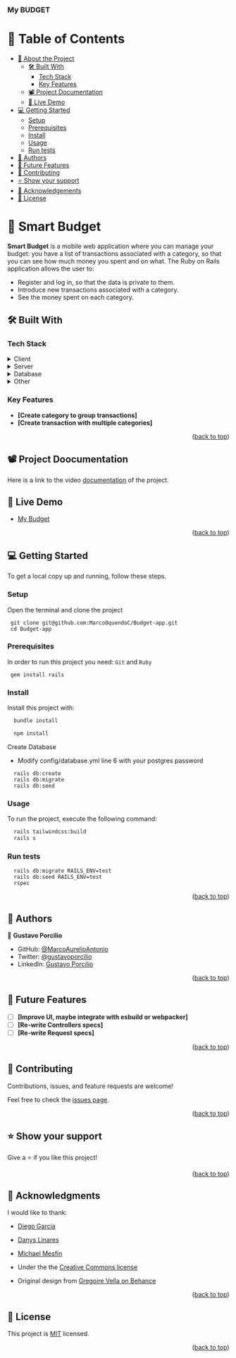 <a name="readme-top"></a>

<h3><b>My BUDGET</b></h3>

<!-- TABLE OF CONTENTS -->

# 📗 Table of Contents

- [📖 About the Project](#about-project)
  - [🛠 Built With](#built-with)
    - [Tech Stack](#tech-stack)
    - [Key Features](#key-features)
  - [📽️ Project Documentation](#documentation)
  - [🚀 Live Demo](#live-demo)
- [💻 Getting Started](#getting-started)
  - [Setup](#setup)
  - [Prerequisites](#prerequisites)
  - [Install](#install)
  - [Usage](#usage)
  - [Run tests](#run-tests)
- [👥 Authors](#authors)
- [🔭 Future Features](#future-features)
- [🤝 Contributing](#contributing)
- [⭐️ Show your support](#support)
- [🙏 Acknowledgements](#acknowledgements)
- [📝 License](#license)

<!-- PROJECT DESCRIPTION -->

# 📖 Smart Budget <a name="about-project"></a>

**Smart Budget** is a mobile web application where you can manage your budget: you have a list of transactions associated with a category, so that you can see how much money you spent and on what. The Ruby on Rails application allows the user to:

 - Register and log in, so that the data is private to them.
 - Introduce new transactions associated with a category.
 - See the money spent on each category.

## 🛠 Built With <a name="built-with"></a>

### Tech Stack <a name="tech-stack"></a>

<details>
  <summary>Client</summary>
  <ul>
    <li><a href="https://www.ruby-lang.org/en/">Ruby</a></li>
  </ul>
</details>

<details>
  <summary>Server</summary>
  <ul>
    <li><a href="https://guides.rubyonrails.org/index.html">Rails</a></li>
  </ul>
</details>

<details>
<summary>Database</summary>
  <ul>
    <li><a href="https://www.postgresql.org/">PostgreSQL</a></li>
    <li><img src="./app/assets/images/erd_diagram.png" alt="erd diagram"></li>
  </ul>
</details>

<details>
<summary>Other</summary>
  <ul>
    <li><a href="https://docs.github.com/en/get-started/quickstart/github-flow">GitHub flow</a></li>
    <li><a href="https://rubocop.org/">Rubocop</a></li>
    <li><a href="https://stylelint.io/">Stylelint</a></li>    
  </ul>
</details>

<!-- Features -->

### Key Features <a name="key-features"></a>

- **[Create category to group transactions]**
- **[Create transaction with multiple categories]**

<p align="right">(<a href="#readme-top">back to top</a>)</p>

<!-- Project Documentation -->
## 📽️ Project Doocumentation <a name="documentation"></a>

Here is a link to the video [documentation]() of the project.

<!-- LIVE DEMO -->
## 🚀 Live Demo <a name="live-demo"></a>

- [My Budget](https://mybudget-tz8v.onrender.com/)

<p align="right">(<a href="#readme-top">back to top</a>)</p>

<!-- GETTING STARTED -->
## 💻 Getting Started <a name="getting-started"></a>

To get a local copy up and running, follow these steps.
### Setup <a name="setup"></a>
Open the terminal and clone the project
```
 git clone git@github.com:MarcoOquendoC/Budget-app.git
 cd Budget-app
```

### Prerequisites <a name="prerequisites"></a>

In order to run this project you need:
`Git` and `Ruby`
```
 gem install rails
```

### Install <a name="install"></a>

Install this project with:

```sh
  bundle install
```
```sh
  npm install
```

Create Database 
 - Modify config/database.yml line 6 with your postgres password

```
  rails db:create
  rails db:migrate
  rails db:seed
```

### Usage <a name="usage"></a>
To run the project, execute the following command:

```sh
  rails tailwindcss:build
  rails s
``` 

### Run tests <a name="run-tests"></a>
```
  rails db:migrate RAILS_ENV=test
  rails db:seed RAILS_ENV=test
  rspec
```
<p align="right">(<a href="#readme-top">back to top</a>)</p>

<!-- AUTHORS -->

## 👥 Authors <a name="authors"></a>

👤 **Gustavo Porcilio**

- GitHub: [@MarcoAurelioAntonio](https://github.com/MarcoAurelioAntonio)
- Twitter: [@gustavoporcilio](https://twitter.com/gustavoporcilio)
- LinkedIn: [Gustavo Porcilio](https://www.linkedin.com/in/gustavo-porcilio-4496a223a/)

<p align="right">(<a href="#readme-top">back to top</a>)</p>

<!-- FUTURE FEATURES -->

## 🔭 Future Features <a name="future-features"></a>

- [ ] **[Improve UI, maybe integrate with esbuild or webpacker]**
- [ ] **[Re-write Controllers specs]**
- [ ] **[Re-write Request specs]**

<p align="right">(<a href="#readme-top">back to top</a>)</p>

<!-- CONTRIBUTING -->

## 🤝 Contributing <a name="contributing"></a>

Contributions, issues, and feature requests are welcome!

Feel free to check the [issues page](../../issues/).

<p align="right">(<a href="#readme-top">back to top</a>)</p>

<!-- SUPPORT -->

## ⭐️ Show your support <a name="support"></a>

Give a ⭐️ if you like this project!

<p align="right">(<a href="#readme-top">back to top</a>)</p>

<!-- ACKNOWLEDGEMENTS -->

## 🙏 Acknowledgments <a name="acknowledgements"></a>

I would like to thank:
- [Diego García](https://github.com/taldr27)
- [Danys Linares](https://github.com/d4nQw3rty/)
- [Michael Mesfin](https://github.com/michael-duke)

- Under the the [Creative Commons license](https://creativecommons.org/licenses/by-nc/4.0/)

- Original design from [Gregoire Vella on Behance](https://www.behance.net/gregoirevella)

<p align="right">(<a href="#readme-top">back to top</a>)</p>

<!-- LICENSE -->

## 📝 License <a name="license"></a>

This project is [MIT](./MIT.md) licensed.

<p align="right">(<a href="#readme-top">back to top</a>)</p>
